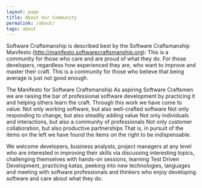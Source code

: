 ```yaml
---
layout: page
title: About Our Community
permalink: /about/
tags: about
---
```


Software Craftsmanship is described best by the Software Craftsmanship Manifesto (http://manifesto.softwarecraftsmanship.org): This is a community for those who care and are proud of what they do. For those developers, regardless how experienced they are, who want to improve and master their craft. This is a community for those who believe that being average is just not good enough. 

The Manifesto for Software Craftsmanship As aspiring Software Craftsmen we are raising the bar of professional software development by practicing it and helping others learn the craft. Through this work we have come to value: Not only working software, but also well-crafted software Not only responding to change, but also steadily adding value Not only individuals and interactions, but also a community of professionals Not only customer collaboration, but also productive partnerships That is, in pursuit of the items on the left we have found the items on the right to be indispensable. 

We welcome developers, business analysts, project managers at any level who are interested in improving their skills via discussing interesting topics, challenging themselves with hands-on sessions, learning Test Driven Development, practicing katas, peeking into new technologies, languages and meeting with software professionals and thinkers who enjoy developing software and care about what they do.